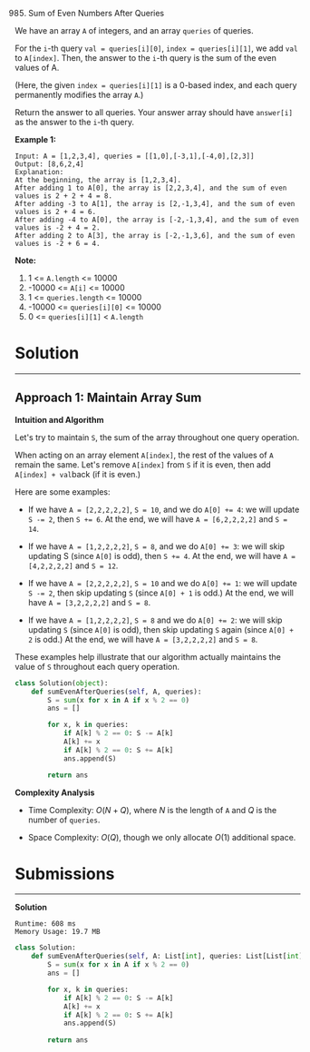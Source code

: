 985. Sum of Even Numbers After Queries

We have an array `A` of integers, and an array `queries` of queries.

For the `i`-th query `val = queries[i][0]`, `index = queries[i][1]`, we add `val` to `A[index]`.  Then, the answer to the `i`-th query is the sum of the even values of A.

(Here, the given `index = queries[i][1]` is a 0-based index, and each query permanently modifies the array `A`.)

Return the answer to all queries.  Your answer array should have `answer[i]` as the answer to the `i`-th query.

 

**Example 1:**
```
Input: A = [1,2,3,4], queries = [[1,0],[-3,1],[-4,0],[2,3]]
Output: [8,6,2,4]
Explanation: 
At the beginning, the array is [1,2,3,4].
After adding 1 to A[0], the array is [2,2,3,4], and the sum of even values is 2 + 2 + 4 = 8.
After adding -3 to A[1], the array is [2,-1,3,4], and the sum of even values is 2 + 4 = 6.
After adding -4 to A[0], the array is [-2,-1,3,4], and the sum of even values is -2 + 4 = 2.
After adding 2 to A[3], the array is [-2,-1,3,6], and the sum of even values is -2 + 6 = 4.
```

**Note:**

1. 1 <= `A.length` <= 10000
1. -10000 <= `A[i]` <= 10000
1. 1 <= `queries.length` <= 10000
1. -10000 <= `queries[i][0]` <= 10000
1. 0 <= `queries[i][1]` < `A.length`

# Solution
---
## Approach 1: Maintain Array Sum
**Intuition and Algorithm**

Let's try to maintain `S`, the sum of the array throughout one query operation.

When acting on an array element `A[index]`, the rest of the values of `A` remain the same. Let's remove `A[index]` from `S` if it is even, then add `A[index] + val`back (if it is even.)

Here are some examples:

* If we have `A = [2,2,2,2,2]`, `S = 10`, and we do `A[0] += 4`: we will update `S -= 2`, then `S += 6`. At the end, we will have `A = [6,2,2,2,2]` and `S = 14`.

* If we have `A = [1,2,2,2,2]`, `S = 8`, and we do `A[0] += 3`: we will skip updating S (since `A[0]` is odd), then `S += 4`. At the end, we will have `A = [4,2,2,2,2]` and `S = 12`.

* If we have `A = [2,2,2,2,2]`, `S = 10` and we do `A[0] += 1`: we will update `S -= 2`, then skip updating `S` (since `A[0] + 1` is odd.) At the end, we will have `A = [3,2,2,2,2]` and `S = 8`.

* If we have `A = [1,2,2,2,2]`, `S = 8` and we do `A[0] += 2`: we will skip updating `S` (since `A[0]` is odd), then skip updating `S` again (since `A[0] + 2` is odd.) At the end, we will have `A = [3,2,2,2,2]` and `S = 8`.

These examples help illustrate that our algorithm actually maintains the value of `S` throughout each query operation.

```python
class Solution(object):
    def sumEvenAfterQueries(self, A, queries):
        S = sum(x for x in A if x % 2 == 0)
        ans = []

        for x, k in queries:
            if A[k] % 2 == 0: S -= A[k]
            A[k] += x
            if A[k] % 2 == 0: S += A[k]
            ans.append(S)

        return ans
```

**Complexity Analysis**

* Time Complexity: $O(N+Q)$, where $N$ is the length of `A` and $Q$ is the number of `queries`.

* Space Complexity: $O(Q)$, though we only allocate $O(1)$ additional space.

# Submissions
---
**Solution**
```
Runtime: 608 ms
Memory Usage: 19.7 MB
```
```python
class Solution:
    def sumEvenAfterQueries(self, A: List[int], queries: List[List[int]]) -> List[int]:
        S = sum(x for x in A if x % 2 == 0)
        ans = []

        for x, k in queries:
            if A[k] % 2 == 0: S -= A[k]
            A[k] += x
            if A[k] % 2 == 0: S += A[k]
            ans.append(S)
            
        return ans
```